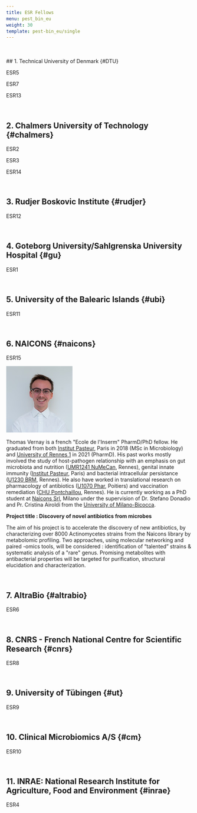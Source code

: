 ```yaml
---
title: ESR Fellows
menu: pest_bin_eu
weight: 30
template: pest-bin_eu/single
---
```

<br>

<br>  
## 1. Technical University of Denmark {#DTU}

ESR5

ESR7

ESR13

<br>  

## 2. Chalmers University of Technology {#chalmers}

ESR2

ESR3

ESR14

<br>  

## 3. Rudjer Boskovic Institute {#rudjer}

ESR12

<br>  

## 4. Goteborg University/Sahlgrenska University Hospital {#gu}

ESR1

<br>  

## 5. University of the Balearic Islands {#ubi}

ESR11

<br>  

## 6. NAICONS {#naicons}

ESR15 

![](img/facepic-thomas-vernay.jpg)

Thomas Vernay is a french "Ecole de l'Inserm" PharmD/PhD fellow.
He graduated from both [Institut Pasteur](https://research.pasteur.fr/en/), Paris in 2018 (MSc in Microbiology) and [University of Rennes 1](https://www.univ-rennes1.fr/) in 2021 (PharmD). His past works mostly involved the study of host-pathogen relationship with an emphasis on gut microbiota and nutrition ([UMR1241 NuMeCan](https://numecan.fr/homepage/), Rennes), genital innate immunity ([Institut Pasteur](https://research.pasteur.fr/en/team/cellular-biology-of-microbial-infection/), Paris) and bacterial intracellular persistance ([U1230 BRM](https://biochpharma.univ-rennes1.fr/), Rennes). He also have worked in translational research on pharmacology of antibiotics ([U1070 Phar](https://phar.labo.univ-poitiers.fr/), Poitiers) and vaccination remediation ([CHU Pontchaillou](https://www.chu-rennes.fr/), Rennes).
He is currently working as a PhD student at [Naicons Srl](http://naicons.com/), Milano under the supervision of Dr. Stefano Donadio and Pr. Cristina Airoldi from the [University of Milano-Bicocca](https://www.unimib.it/).

**Project title : Discovery of novel antibiotics from microbes**

The aim of his project is to accelerate the discovery of new antibiotics, by characterizing over 8000 Actinomycetes strains from the Naicons library by metabolomic profiling.
Two approaches, using molecular networking and paired -omics tools, will be considered : identification of “talented” strains & systematic analysis of a "rare" genus.
Promising metabolites with antibacterial properties will be targeted for purification, structural elucidation and characterization.

<br>  

## 7. AltraBio {#altrabio}

ESR6

<br>

## 8. CNRS - French National Centre for Scientific Research {#cnrs}

ESR8

<br> 

## 9. University of Tübingen {#ut}

ESR9 

<br>

## 10. Clinical Microbiomics A/S {#cm}

ESR10 

<br>

## 11. INRAE: National Research Institute for Agriculture, Food and Environment {#inrae}

ESR4